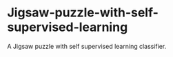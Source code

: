 # Jigsaw-puzzle-with-self-supervised-learning
A Jigsaw puzzle with self supervised learning classifier. 
